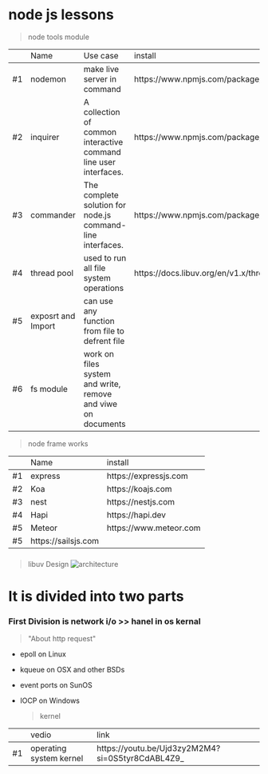 <h1>node js lessons</h1>

> node tools module

<table>
  <th>
    <td>Name</td>
    <td>Use case</td>
    <td>install</td>
  </th>
  <tbody>
    <tr>
      <td>#1</td>
      <td>nodemon</td>
      <td>make live server in command</td>
      <td>https://www.npmjs.com/package/nodemon</td>
    </tr>
    <tr>
      <td>#2</td>
      <td>inquirer</td>
      <td>A collection of common interactive command line user interfaces.</td>
      <td>https://www.npmjs.com/package/inquirer</td>
    </tr>
    <tr>
      <td>#3</td>
      <td>commander</td>
      <td>The complete solution for node.js command-line interfaces.</td>
      <td>https://www.npmjs.com/package/commander</td>
    </tr>
    <tr>
      <td>#4</td>
      <td>thread pool</td>
      <td> used to run all file system operations</td>
      <td>https://docs.libuv.org/en/v1.x/threadpool.html</td>
    </tr>
        <tr>
      <td>#5</td>
      <td>exposrt and Import</td>
      <td>can use any function from file to defrent file</td>
    </tr>
    <tr>
      <td>#6</td>
      <td>fs module</td>
      <td>work on files system and write, remove and viwe on documents</td>
    </tr>
  </tbody>
</table>

> node frame works

<table>
  <th>
    <td>Name</td>
    <td>install</td>
  </th>
  <tbody>
    <tr>
      <td>#1</td>
      <td>express</td>
      <td>https://expressjs.com</td>
    </tr>
    <tr>
      <td>#2</td>
      <td>Koa</td>
      <td>https://koajs.com</td>
    </tr>
    <tr>
      <td>#3</td>
      <td>nest</td>
      <td>https://nestjs.com</td>
    </tr>
    <tr>
      <td>#4</td>
      <td>Hapi</td>
      <td>https://hapi.dev</td>
    </tr>
    <tr>
      <td>#5</td>
      <td>Meteor</td>
      <td>https://www.meteor.com</td>
    </tr>
    <tr>
      <td>#5</td>
      <td>https://sailsjs.com</td>
    </tr>
  </tbody>
</table>

###

> libuv Design
> ![architecture](https://github.com/ASH-Education/nodeJs_lessons/assets/124946844/4b8b6661-fd3f-4c8e-8ed0-3ace7b000a7b)

<h1>It is divided into two parts</h1>

<h3>First Division is network i/o >> hanel in os kernal</h3>

> "About http request"

- epoll on Linux
- kqueue on OSX and other BSDs
- event ports on SunOS
- IOCP on Windows

  > kernel

<table>
  <th>
    <td>vedio</td>
    <td>link</td>
  </th>
  <tbody>
    <tr>
      <td>#1</td>
      <td>operating system kernel</td>
      <td>https://youtu.be/Ujd3zy2M2M4?si=0S5tyr8CdABL4Z9_</td>
    </tr>
  </tbody>
</table>
